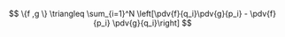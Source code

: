 $$
\{f ,g \} \triangleq \sum_{i=1}^N \left[\pdv{f}{q_i}\pdv{g}{p_i} - \pdv{f}{p_i} \pdv{g}{q_i}\right]
$$